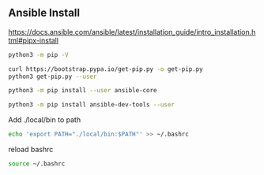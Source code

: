 ## Ansible Install
https://docs.ansible.com/ansible/latest/installation_guide/intro_installation.html#pipx-install

``` bash
python3 -m pip -V
```

```bash
curl https://bootstrap.pypa.io/get-pip.py -o get-pip.py
python3 get-pip.py --user
```

```bash
python3 -m pip install --user ansible-core
```

```bash
python3 -m pip install ansible-dev-tools --user
```

Add ./local/bin to path

```bash
echo 'export PATH="./local/bin:$PATH"' >> ~/.bashrc
```

reload bashrc

``` bash
source ~/.bashrc
```
